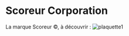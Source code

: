 # Scoreur Corporation
La marque Scoreur ©, à découvrir :
![plaquette1](https://user-images.githubusercontent.com/90606431/170038138-15bc1a30-9e09-4558-b7a2-d3d2540e8fab.png)
